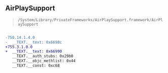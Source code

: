 ## AirPlaySupport

> `/System/Library/PrivateFrameworks/AirPlaySupport.framework/AirPlaySupport`

```diff

-750.14.1.4.0
-  __TEXT.__text: 0x6698c
+755.3.1.0.0
+  __TEXT.__text: 0x66990
   __TEXT.__auth_stubs: 0x29b0
   __TEXT.__objc_methlist: 0x44
   __TEXT.__const: 0xc68

```
